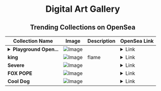 <div align="center">

# Digital Art Gallery

## Trending Collections on OpenSea

| Collection Name                       | Image                                                                                     | Description                       | OpenSea Link                                                                                          |
|---------------------------------------|-------------------------------------------------------------------------------------------|-----------------------------------|--------------------------------------------------------------------------------------------------------|
| **<details><summary>Playground Open...</summary>Playground Open Ticketing Ecosystem Event 11997</details>** | ![Image](https://i.seadn.io/s/raw/files/ad4b567b5e819f5eb9dc8588aeb6896f.png?w=500&auto=format?w=200&auto=format) |  | <details><summary>Link</summary>[Playground Open Ticketing Ecosystem Event 11997](https://opensea.io/collection/playground-open-ticketing-ecosystem-event-11997)</details> |
| **king** | ![Image](https://i.seadn.io/s/raw/files/97dd3ff0068a71f2987106956bcf26ef.jpg?w=500&auto=format?w=200&auto=format) | flame | <details><summary>Link</summary>[king](https://opensea.io/collection/king-426)</details> |
| **Severe** | ![Image](https://i.seadn.io/s/raw/files/efc055df9fa7d69d94242db355499062.jpg?w=500&auto=format?w=200&auto=format) |  | <details><summary>Link</summary>[Severe](https://opensea.io/collection/severe-9)</details> |
| **FOX POPE** | ![Image](https://i.seadn.io/s/raw/files/244cf8a3ebdbed4be4bb7f6de2485b61.jpg?w=500&auto=format?w=200&auto=format) |  | <details><summary>Link</summary>[FOX POPE](https://opensea.io/collection/fox-pope)</details> |
| **Cool Dog** | ![Image](https://i.seadn.io/s/raw/files/522bb3bcfae8d653255830021fb7fad7.png?w=500&auto=format?w=200&auto=format) |  | <details><summary>Link</summary>[Cool Dog](https://opensea.io/collection/cool-dog-14)</details> |

</div>